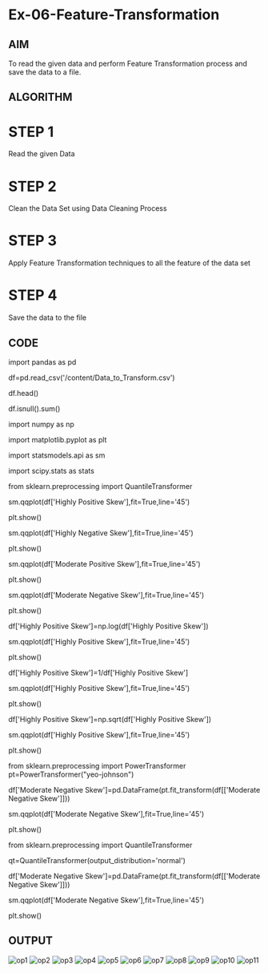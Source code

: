 # Ex-06-Feature-Transformation

## AIM

To read the given data and perform Feature Transformation process and save the data to a file.

## ALGORITHM

# STEP 1

Read the given Data

# STEP 2

Clean the Data Set using Data Cleaning Process

# STEP 3

Apply Feature Transformation techniques to all the feature of the data set

# STEP 4

Save the data to the file

## CODE

import pandas as pd

df=pd.read_csv('/content/Data_to_Transform.csv')

df.head()

df.isnull().sum()

import numpy as np

import matplotlib.pyplot as plt

import statsmodels.api as sm

import scipy.stats as stats

from sklearn.preprocessing import QuantileTransformer

sm.qqplot(df['Highly Positive Skew'],fit=True,line='45')

plt.show()

sm.qqplot(df['Highly Negative Skew'],fit=True,line='45')

plt.show()

sm.qqplot(df['Moderate Positive Skew'],fit=True,line='45')

plt.show()

sm.qqplot(df['Moderate Negative Skew'],fit=True,line='45')

plt.show()

df['Highly Positive Skew']=np.log(df['Highly Positive Skew'])

sm.qqplot(df['Highly Positive Skew'],fit=True,line='45')

plt.show()

df['Highly Positive Skew']=1/df['Highly Positive Skew']

sm.qqplot(df['Highly Positive Skew'],fit=True,line='45')

plt.show()

df['Highly Positive Skew']=np.sqrt(df['Highly Positive Skew'])

sm.qqplot(df['Highly Positive Skew'],fit=True,line='45')

plt.show()

from sklearn.preprocessing import PowerTransformer
pt=PowerTransformer("yeo-johnson")

df['Moderate Negative Skew']=pd.DataFrame(pt.fit_transform(df[['Moderate Negative Skew']]))

sm.qqplot(df['Moderate Negative Skew'],fit=True,line='45')

plt.show()

from sklearn.preprocessing import QuantileTransformer

qt=QuantileTransformer(output_distribution='normal')

df['Moderate Negative Skew']=pd.DataFrame(pt.fit_transform(df[['Moderate Negative Skew']]))

sm.qqplot(df['Moderate Negative Skew'],fit=True,line='45')

plt.show()

## OUTPUT

![op1](https://user-images.githubusercontent.com/112301582/233019538-957ad6bb-75f1-4ddc-95e5-809f1c58294e.png)
![op2](https://user-images.githubusercontent.com/112301582/233019568-fe8890db-39a2-4983-b95d-ac59bfd2b882.png)
![op3](https://user-images.githubusercontent.com/112301582/233019599-36324a7e-6f28-4140-8b26-301b8b6c9f39.png)
![op4](https://user-images.githubusercontent.com/112301582/233019631-ad209ce4-981a-4016-b706-ea0e30650a70.png)
![op5](https://user-images.githubusercontent.com/112301582/233019700-ad5ca9a9-5488-4b46-bd2c-da4bde84be67.png)
![op6](https://user-images.githubusercontent.com/112301582/233019801-b1576933-a191-4f2a-ba64-affeffb8f911.png)
![op7](https://user-images.githubusercontent.com/112301582/233019857-8a51d18b-ecb4-4349-9628-459351d5b201.png)
![op8](https://user-images.githubusercontent.com/112301582/233019938-36d96b49-2dc6-4f03-841a-1d9e0aff4347.png)
![op9](https://user-images.githubusercontent.com/112301582/233019988-892a04e7-b7af-47b9-a52b-709e9e491bf6.png)
![op10](https://user-images.githubusercontent.com/112301582/233020043-b6bdbb5d-8a22-4100-b188-af63217dc34d.png)
![op11](https://user-images.githubusercontent.com/112301582/233020114-a61ca978-cae8-46a3-a229-1fa0951a1353.png)
